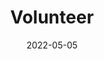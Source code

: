 ---
widget: project
title: Volunteer
summary: Be a citizen scientist with Sounds of Nature
tags:
  - Volunteer
date: 2022-05-05
external_link: http://github.com
---